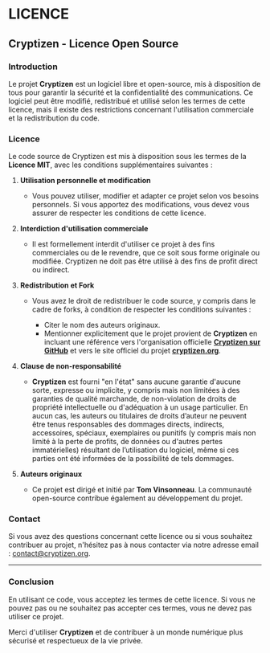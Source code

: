 # LICENCE

## Cryptizen - Licence Open Source

### Introduction

Le projet **Cryptizen** est un logiciel libre et open-source, mis à disposition de tous pour garantir la sécurité et la confidentialité des communications. Ce logiciel peut être modifié, redistribué et utilisé selon les termes de cette licence, mais il existe des restrictions concernant l'utilisation commerciale et la redistribution du code.

### Licence

Le code source de Cryptizen est mis à disposition sous les termes de la **Licence MIT**, avec les conditions supplémentaires suivantes :

1. **Utilisation personnelle et modification**

   * Vous pouvez utiliser, modifier et adapter ce projet selon vos besoins personnels. Si vous apportez des modifications, vous devez vous assurer de respecter les conditions de cette licence.

2. **Interdiction d'utilisation commerciale**

   * Il est formellement interdit d'utiliser ce projet à des fins commerciales ou de le revendre, que ce soit sous forme originale ou modifiée. Cryptizen ne doit pas être utilisé à des fins de profit direct ou indirect.

3. **Redistribution et Fork**

   * Vous avez le droit de redistribuer le code source, y compris dans le cadre de forks, à condition de respecter les conditions suivantes :

     * Citer le nom des auteurs originaux.
     * Mentionner explicitement que le projet provient de **Cryptizen** en incluant une référence vers l'organisation officielle **[Cryptizen sur GitHub](https://github.com/CryptizenMSG)** et vers le site officiel du projet **[cryptizen.org](https://cryptizen.org)**.

4. **Clause de non-responsabilité**

   * **Cryptizen** est fourni "en l'état" sans aucune garantie d'aucune sorte, expresse ou implicite, y compris mais non limitées à des garanties de qualité marchande, de non-violation de droits de propriété intellectuelle ou d'adéquation à un usage particulier. En aucun cas, les auteurs ou titulaires de droits d’auteur ne peuvent être tenus responsables des dommages directs, indirects, accessoires, spéciaux, exemplaires ou punitifs (y compris mais non limité à la perte de profits, de données ou d'autres pertes immatérielles) résultant de l’utilisation du logiciel, même si ces parties ont été informées de la possibilité de tels dommages.

5. **Auteurs originaux**

   * Ce projet est dirigé et initié par **Tom Vinsonneau**. La communauté open-source contribue également au développement du projet.

### Contact

Si vous avez des questions concernant cette licence ou si vous souhaitez contribuer au projet, n'hésitez pas à nous contacter via notre adresse email : [contact@cryptizen.org](mailto:contact@cryptizen.org).

---

### Conclusion

En utilisant ce code, vous acceptez les termes de cette licence. Si vous ne pouvez pas ou ne souhaitez pas accepter ces termes, vous ne devez pas utiliser ce projet.

Merci d'utiliser **Cryptizen** et de contribuer à un monde numérique plus sécurisé et respectueux de la vie privée.